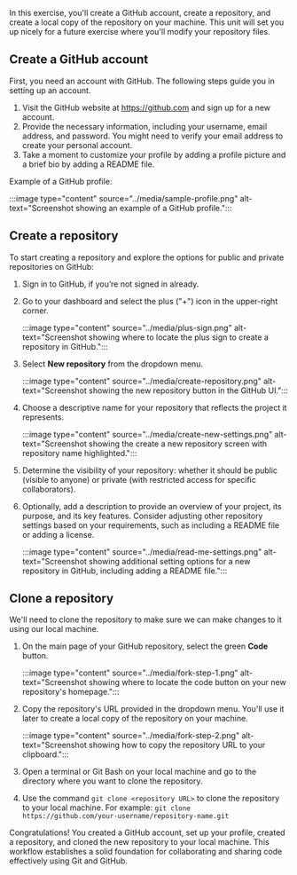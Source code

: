 In this exercise, you'll create a GitHub account, create a repository, and create a local copy of the repository on your machine. This unit will set you up nicely for a future exercise where you'll modify your repository files. 

## Create a GitHub account

First, you need an account with GitHub. The following steps guide you in setting up an account.

1. Visit the GitHub website at https://github.com and sign up for a new account.
2. Provide the necessary information, including your username, email address, and password. You might need to verify your email address to create your personal account.
3. Take a moment to customize your profile by adding a profile picture and a brief bio by adding a README file.  

Example of a GitHub profile:

:::image type="content" source="../media/sample-profile.png" alt-text="Screenshot showing an example of a GitHub profile.":::

## Create a repository

To start creating a repository and explore the options for public and private repositories on GitHub:

1. Sign in to GitHub, if you’re not signed in already.

1. Go to your dashboard and select the plus ("+") icon in the upper-right corner.  

    :::image type="content" source="../media/plus-sign.png" alt-text="Screenshot showing where to locate the plus sign to create a repository in GitHub.":::

1. Select **New repository** from the dropdown menu.

    :::image type="content" source="../media/create-repository.png" alt-text="Screenshot showing the new repository button in the GitHub UI.":::

1. Choose a descriptive name for your repository that reflects the project it represents.

    :::image type="content" source="../media/create-new-settings.png" alt-text="Screenshot showing the create a new repository screen with repository name highlighted.":::

1. Determine the visibility of your repository: whether it should be public (visible to anyone) or private (with restricted access for specific collaborators).

1. Optionally, add a description to provide an overview of your project, its purpose, and its key features. Consider adjusting other repository settings based on your requirements, such as including a README file or adding a license.

    :::image type="content" source="../media/read-me-settings.png" alt-text="Screenshot showing additional setting options for a new repository in GitHub, including adding a README file.":::

## Clone a repository

We'll need to clone the repository to make sure we can make changes to it using our local machine.

1. On the main page of your GitHub repository, select the green **Code** button.

    :::image type="content" source="../media/fork-step-1.png" alt-text="Screenshot showing where to locate the code button on your new repository's homepage.":::

1. Copy the repository's URL provided in the dropdown menu. You'll use it later to create a local copy of the repository on your machine.

    :::image type="content" source="../media/fork-step-2.png" alt-text="Screenshot showing how to copy the repository URL to your clipboard.":::

1. Open a terminal or Git Bash on your local machine and go to the directory where you want to clone the repository.

1. Use the command `git clone <repository URL>` to clone the repository to your local machine. For example: `git clone https://github.com/your-username/repository-name.git`

Congratulations! You created a GitHub account, set up your profile, created a repository, and cloned the new repository to your local machine. This workflow establishes a solid foundation for collaborating and sharing code effectively using Git and GitHub.
